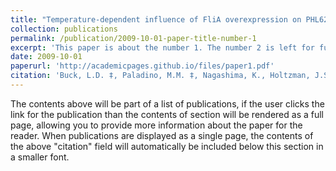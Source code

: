 ```yaml
---
title: "Temperature-dependent influence of FliA overexpression on PHL628 E. coli biofilm growth and composition"
collection: publications
permalink: /publication/2009-10-01-paper-title-number-1
excerpt: 'This paper is about the number 1. The number 2 is left for future work.'
date: 2009-10-01
paperurl: 'http://academicpages.github.io/files/paper1.pdf'
citation: 'Buck, L.D. ‡, Paladino, M.M. ‡, Nagashima, K., Holtzman, J.S., Brezel, E.R., Urso, S.J., Ryno, L.M. Temperature-dependent influence of FliA overexpression on PHL628 E. coli biofilm growth and composition. Frontiers in Cellular and Infection Microbiology, 2021, 11, 775270. DOI: 10.3389/fcimb.2021.775270'
---
```


The contents above will be part of a list of publications, if the user clicks the link for the publication than the contents of section will be rendered as a full page, allowing you to provide more information about the paper for the reader. When publications are displayed as a single page, the contents of the above "citation" field will automatically be included below this section in a smaller font.
